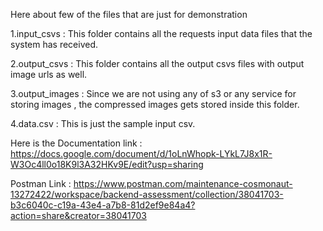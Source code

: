 Here about few of the files that are just for demonstration 

  1.input_csvs : This folder contains all the requests input data files that the system has received.
  
  2.output_csvs : This folder contains all the output csvs files with output image urls as well.
  
  3.output_images : Since we are not using any of s3 or any service for storing images , the compressed images gets stored inside this folder.
  
  4.data.csv : This is just the sample input csv.

Here is the Documentation link : https://docs.google.com/document/d/1oLnWhopk-LYkL7J8x1R-W3Oc4ll0o18K9l3A32HKv9E/edit?usp=sharing

Postman Link : https://www.postman.com/maintenance-cosmonaut-13272422/workspace/backend-assessment/collection/38041703-b3c6040c-c19a-43e4-a7b8-81d2ef9e84a4?action=share&creator=38041703
